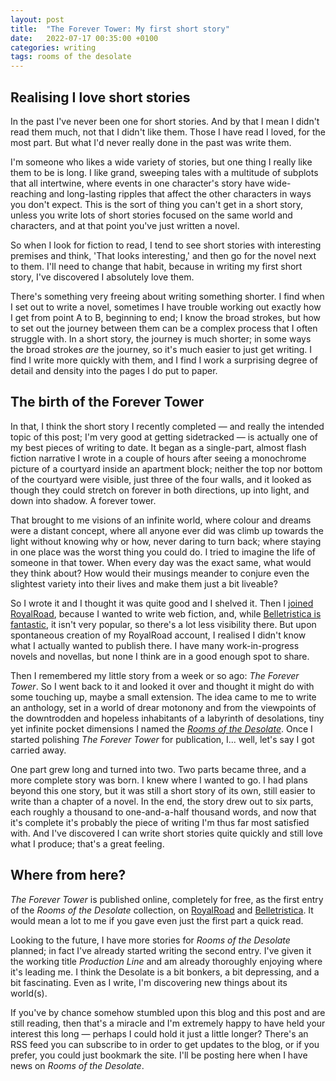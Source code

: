 ```yaml
---
layout: post
title:  "The Forever Tower: My first short story"
date:   2022-07-17 00:35:00 +0100
categories: writing
tags: rooms of the desolate
---
```


## Realising I love short stories

In the past I've never been one for short stories. And by that I mean I didn't read them much, not that I didn't like them. Those I have read I loved, for the most part. But what I'd never really done in the past was write them.

I'm someone who likes a wide variety of stories, but one thing I really like them to be is long. I like grand, sweeping tales with a multitude of subplots that all intertwine, where events in one character's story have wide-reaching and long-lasting ripples that affect the other characters in ways you don't expect. This is the sort of thing you can't get in a short story, unless you write lots of short stories focused on the same world and characters, and at that point you've just written a novel.

So when I look for fiction to read, I tend to see short stories with interesting premises and think, 'That looks interesting,' and then go for the novel next to them. I'll need to change that habit, because in writing my first short story, I've discovered I absolutely love them.

There's something very freeing about writing something shorter. I find when I set out to write a novel, sometimes I have trouble working out exactly how I get from point A to B, beginning to end; I know the broad strokes, but how to set out the journey between them can be a complex process that I often struggle with. In a short story, the journey is much shorter; in some ways the broad strokes *are* the journey, so it's much easier to just get writing. I find I write more quickly with them, and I find I work a surprising degree of detail and density into the pages I do put to paper.

## The birth of the Forever Tower

In that, I think the short story I recently completed ― and really the intended topic of this post; I'm very good at getting sidetracked ― is actually one of my best pieces of writing to date. It began as a single-part, almost flash fiction narrative I wrote in a couple of hours after seeing a monochrome picture of a courtyard inside an apartment block; neither the top nor bottom of the courtyard were visible, just three of the four walls, and it looked as though they could stretch on forever in both directions, up into light, and down into shadow. A forever tower.

That brought to me visions of an infinite world, where colour and dreams were a distant concept, where all anyone ever did was climb up towards the light without knowing why or how, never daring to turn back; where staying in one place was the worst thing you could do. I tried to imagine the life of someone in that tower. When every day was the exact same, what would they think about? How would their musings meander to conjure even the slightest variety into their lives and make them just a bit liveable?

So I wrote it and I thought it was quite good and I shelved it. Then I [joined RoyalRoad](https://www.royalroad.com/profile/296119), because I wanted to write web fiction, and, while [Belletristica is fantastic](https://belletristica.com/en/users/14865-murdo-maclachlan#profile), it isn't very popular, so there's a lot less visibility there. But upon spontaneous creation of my RoyalRoad account, I realised I didn't know what I actually wanted to publish there. I have many work-in-progress novels and novellas, but none I think are in a good enough spot to share.

Then I remembered my little story from a week or so ago: *The Forever Tower*. So I went back to it and looked it over and thought it might do with some touching up, maybe a small extension. The idea came to me to write an anthology, set in a world of drear motonony and from the viewpoints of the downtrodden and hopeless inhabitants of a labyrinth of desolations, tiny yet infinite pocket dimensions I named the *[Rooms of the Desolate](https://www.royalroad.com/fiction/56312/rooms-of-the-desolate)*. Once I started polishing *The Forever Tower* for publication, I... well, let's say I got carried away.

One part grew long and turned into two. Two parts became three, and a more complete story was born. I knew where I wanted to go. I had plans beyond this one story, but it was still a short story of its own, still easier to write than a chapter of a novel. In the end, the story drew out to six parts, each roughly a thousand to one-and-a-half thousand words, and now that it's complete it's probably the piece of writing I'm thus far most satisfied with. And I've discovered I can write short stories quite quickly and still love what I produce; that's a great feeling.

## Where from here?

*The Forever Tower* is published online, completely for free, as the first entry of the *Rooms of the Desolate* collection, on [RoyalRoad](https://www.royalroad.com/fiction/56312/rooms-of-the-desolate/chapter/944848/the-forever-tower-part-1) and [Belletristica](https://belletristica.com/en/books/45781-rooms-of-the-desolate/chapter/245914-the-forever-tower-part-1). It would mean a lot to me if you gave even just the first part a quick read.

Looking to the future, I have more stories for *Rooms of the Desolate* planned; in fact I've already started writing the second entry. I've given it the working title *Production Line* and am already thoroughly enjoying where it's leading me. I think the Desolate is a bit bonkers, a bit depressing, and a bit fascinating. Even as I write, I'm discovering new things about its world(s).

If you've by chance somehow stumbled upon this blog and this post and are still reading, then that's a miracle and I'm extremely happy to have held your interest this long ― perhaps I could hold it just a little longer? There's an RSS feed you can subscribe to in order to get updates to the blog, or if you prefer, you could just bookmark the site. I'll be posting here when I have news on *Rooms of the Desolate*.